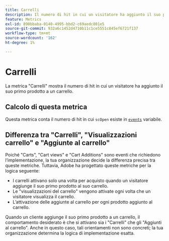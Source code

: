 ```yaml
---
title: Carrelli
description: Il numero di hit in cui un visitatore ha aggiunto il suo primo prodotto a un carrello.
feature: Metrics
exl-id: 890bbaba-0140-4995-bbd2-c69aedc801e5
source-git-commit: 932a6c1452d4710b11c1ce5551c845ef6721f137
workflow-type: tm+mt
source-wordcount: '162'
ht-degree: 1%

---
```


# Carrelli

La metrica &quot;Carrelli&quot; mostra il numero di hit in cui un visitatore ha aggiunto il suo primo prodotto a un carrello.

## Calcolo di questa metrica

Questa metrica conta il numero di hit in cui `scOpen` esiste in [`events`](/help/implement/vars/page-vars/events/events-overview.md) variabile.

## Differenza tra &quot;Carrelli&quot;, &quot;Visualizzazioni carrello&quot; e &quot;Aggiunte al carrello&quot;

Poiché &quot;Carts&quot;, &quot;Cart views&quot; e &quot;Cart Additions&quot; sono eventi che richiedono l’implementazione, la tua organizzazione decide la differenza precisa tra queste metriche. Tuttavia, Adobe ha progettato queste metriche per la logica seguente:

* I carrelli attivano solo una volta per acquisto quando un visitatore aggiunge il suo primo prodotto al suo carrello.
* Le &quot;visualizzazioni del carrello&quot; vengono attivate ogni volta che un visitatore visualizza il carrello.
* L’attivazione delle aggiunte al carrello per ogni prodotto aggiunto al carrello.

Quando un cliente aggiunge il suo primo prodotto a un carrello, il comportamento desiderato è che si attivano sia i &quot;Carrelli&quot; che gli &quot;Aggiunti al carrello&quot;. Anche in questo caso, tali orientamenti non sono concreti; la tua organizzazione determina la logica di implementazione esatta.

